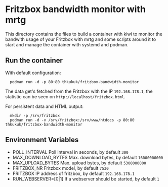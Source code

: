 # Fritzbox bandwidth monitor with mrtg

This directory contains the files to build a container with kiwi to monitor
the bandwith usage of your Fritzbox with mrtg and some scripts around it to
start and manage the container with systemd and podman.

## Run the container

With default configuration:

```
  podman run -d -p 80:80 thkukuk/fritzbox-bandwidth-monitor
```

The data get's fetched from the Fritzbox with the IP `192.168.178.1`, the
statistic can be seen on `http://localhost/fritzbox.html`.

For persistent data and HTML output:
```
  mkdir -p /srv/fritzbox
  podman run -d -v /srv/fritzbox:/srv/www/htdocs -p 80:80 thkukuk/fritzbox-bandwidth-monitor
```

## Environment Variables

- POLL_INTERVAL		Poll interval in seconds, by default `300`
- MAX_DOWNLOAD_BYTES    Max. download bytes, by default `16000000000`
- MAX_UPLOAD_BYTES      Max. upload bytes, by default `5300000000`
- FRITZBOX_NR           Fritzbox model, by default `7530`
- FRITZBOX              IP address of fritzbox, by default `192.168.178.1`
- RUN_WEBSERVER=[0|1]   If a webserver should be started, by default `1`

